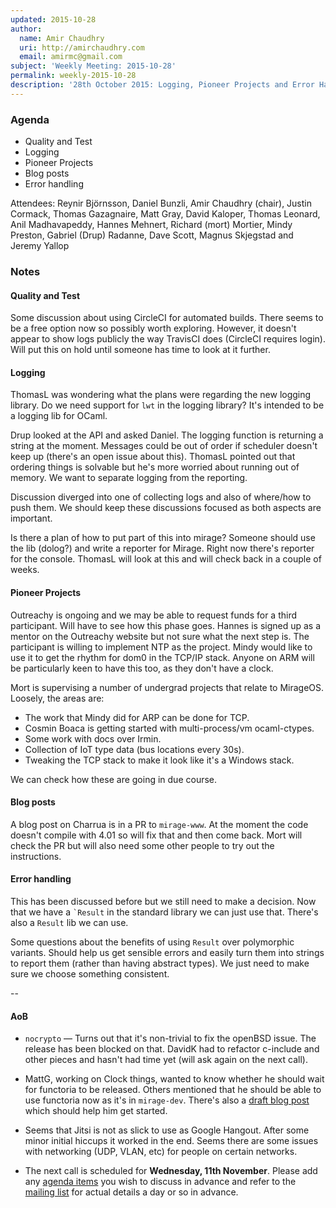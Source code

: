 ```yaml
---
updated: 2015-10-28
author:
  name: Amir Chaudhry
  uri: http://amirchaudhry.com
  email: amirmc@gmail.com
subject: 'Weekly Meeting: 2015-10-28'
permalink: weekly-2015-10-28
description: '28th October 2015: Logging, Pioneer Projects and Error Handling'
---
```


### Agenda ###

- Quality and Test
- Logging
- Pioneer Projects
- Blog posts
- Error handling


Attendees:
Reynir Björnsson, Daniel Bunzli, Amir Chaudhry (chair), Justin Cormack,
Thomas Gazagnaire, Matt Gray, David Kaloper, Thomas Leonard,
Anil Madhavapeddy, Hannes Mehnert, Richard (mort) Mortier, Mindy Preston,
Gabriel (Drup) Radanne, Dave Scott, Magnus Skjegstad and Jeremy Yallop


### Notes ###

#### Quality and Test ####

Some discussion about using CircleCI for automated builds.  There seems to be
a free option now so possibly worth exploring.  However, it doesn't appear to
show logs publicly the way TravisCI does (CircleCI requires login). Will put
this on hold until someone has time to look at it further.


#### Logging ####

ThomasL was wondering what the plans were regarding the new logging library.
Do we need support for `lwt` in the logging library? It's intended to be a
logging lib for OCaml. 

Drup looked at the API and asked Daniel. The logging function is returning a
string at the moment. Messages could be out of order if scheduler doesn't keep
up (there's an open issue about this). ThomasL pointed out that ordering
things is solvable but he's more worried about running out of memory. We want
to separate logging from the reporting. 

Discussion diverged into one of collecting logs and also of where/how to push
them.  We should keep these discussions focused as both aspects are important.

<!-- Irmin is using dolog? -->

Is there a plan of how to put part of this into mirage? Someone should use the
lib (dolog?) and write a reporter for Mirage. Right now there's reporter for
the console.  ThomasL will look at this and will check back in a couple of
weeks.


#### Pioneer Projects ####

Outreachy is ongoing and we may be able to request funds for a third
participant. Will have to see how this phase goes. Hannes is signed up as a
mentor on the Outreachy website but not sure what the next step is. The
participant is willing to implement NTP as the project. Mindy would like to
use it to get the rhythm for dom0 in the TCP/IP stack. Anyone on ARM will be
particularly keen to have this too, as they don't have a clock.

Mort is supervising a number of undergrad projects that relate to MirageOS.
Loosely, the areas are:
- The work that Mindy did for ARP can be done for TCP.
- Cosmin Boaca is getting started with multi-process/vm ocaml-ctypes.
- Some work with docs over Irmin.
- Collection of IoT type data (bus locations every 30s).
- Tweaking the TCP stack to make it look like it's a Windows stack.

We can check how these are going in due course.

#### Blog posts ####

A blog post on Charrua is in a PR to `mirage-www`.  At the moment the code
doesn't compile with 4.01 so will fix that and then come back.  Mort will
check the PR but will also need some other people to try out the instructions.


#### Error handling ####

This has been discussed before but we still need to make a decision. Now that
we have a `` `Result `` in the standard library we can just use that. There's
also a `Result` lib we can use.  

Some questions about the benefits of using `Result` over polymorphic variants.
Should help us get sensible errors and easily turn them into strings to report
them (rather than having abstract types). We just need to make sure we choose
something consistent. 

--

#### AoB ####

- `nocrypto` — Turns out that it's non-trivial to fix the openBSD issue. The
release has been blocked on that. DavidK had to refactor c-include and other
pieces and hasn't had time yet (will ask again on the next call).

- MattG, working on Clock things, wanted to know whether he should wait for
functoria to be released. Others mentioned that he should be able to use
functoria now as it's in `mirage-dev`. There's also a
[draft blog post][functoria-post] which should help him get started.

- Seems that Jitsi is not as slick to use as Google Hangout. After some minor
initial hiccups it worked in the end.  Seems there are some issues with
networking (UDP, VLAN, etc) for people on certain networks.

- The next call is scheduled for **Wednesday, 11th November**. Please add any
[agenda items][call-agenda] you wish to discuss in advance and refer to the
[mailing list][mir-mail] for actual details a day or so in advance.

[functoria-post]: https://github.com/mirage/mirage-www/pull/396
[call-agenda]: https://github.com/mirage/mirage-www/wiki/Call-Agenda
[mir-mail]: http://lists.xenproject.org/cgi-bin/mailman/listinfo/mirageos-devel

